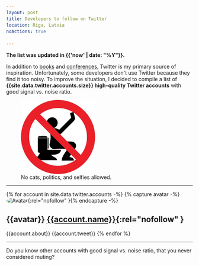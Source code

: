 ```yaml
---
layout: post
title: Developers to follow on Twitter
location: Riga, Latvia
noActions: true

---
```


<style type="text/css">
    img[alt=Avatar] {
        width: 32px;
        height: 32px;
        object-fit: cover;
        border-radius: 100%;
    }
</style>

**The list was updated in {{'now' | date: "%Y"}}.**

In addition to [books](/2019/03/17/the-best-books-all-software-developers-must-read/) and [conferences](/2019/03/21/the-best-developer-conferences/), Twitter is my primary source of inspiration. Unfortunately, some developers don't use Twitter because they find it too noisy. To improve the situation, I decided to compile a list of **{{site.data.twitter.accounts.size}} high-quality Twitter accounts** with good signal vs. noise ratio.

<figure>
<img src="/images/selfie.jpg" alt="bullshit" width="200px" align="center" />
<figcaption>No cats, politics, and selfies allowed.</figcaption>
</figure>

---
{% for account in site.data.twitter.accounts -%}
{% capture avatar -%}![Avatar](https://avatars.io/twitter/{{account.handle}}){:rel="nofollow" }{% endcapture -%}
## {{avatar}}  [{{account.name}}](https://twitter.com/{{account.handle}}){:rel="nofollow" }

{{account.about}}
{{account.tweet}}
{% endfor %}

---

Do you know other accounts with good signal vs. noise ratio, that you never considered muting?